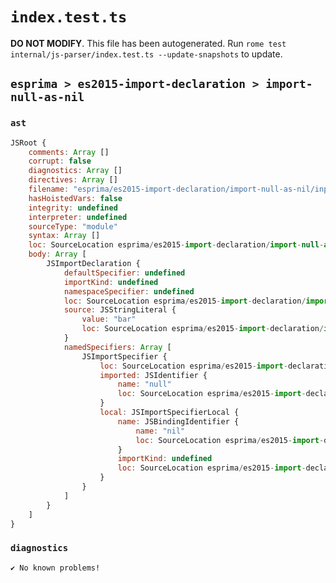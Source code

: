 # `index.test.ts`

**DO NOT MODIFY**. This file has been autogenerated. Run `rome test internal/js-parser/index.test.ts --update-snapshots` to update.

## `esprima > es2015-import-declaration > import-null-as-nil`

### `ast`

```javascript
JSRoot {
	comments: Array []
	corrupt: false
	diagnostics: Array []
	directives: Array []
	filename: "esprima/es2015-import-declaration/import-null-as-nil/input.js"
	hasHoistedVars: false
	integrity: undefined
	interpreter: undefined
	sourceType: "module"
	syntax: Array []
	loc: SourceLocation esprima/es2015-import-declaration/import-null-as-nil/input.js 1:0-2:0
	body: Array [
		JSImportDeclaration {
			defaultSpecifier: undefined
			importKind: undefined
			namespaceSpecifier: undefined
			loc: SourceLocation esprima/es2015-import-declaration/import-null-as-nil/input.js 1:0-1:33
			source: JSStringLiteral {
				value: "bar"
				loc: SourceLocation esprima/es2015-import-declaration/import-null-as-nil/input.js 1:28-1:33
			}
			namedSpecifiers: Array [
				JSImportSpecifier {
					loc: SourceLocation esprima/es2015-import-declaration/import-null-as-nil/input.js 1:9-1:20
					imported: JSIdentifier {
						name: "null"
						loc: SourceLocation esprima/es2015-import-declaration/import-null-as-nil/input.js 1:9-1:13 (null)
					}
					local: JSImportSpecifierLocal {
						name: JSBindingIdentifier {
							name: "nil"
							loc: SourceLocation esprima/es2015-import-declaration/import-null-as-nil/input.js 1:17-1:20 (nil)
						}
						importKind: undefined
						loc: SourceLocation esprima/es2015-import-declaration/import-null-as-nil/input.js 1:9-1:20
					}
				}
			]
		}
	]
}
```

### `diagnostics`

```
✔ No known problems!

```

